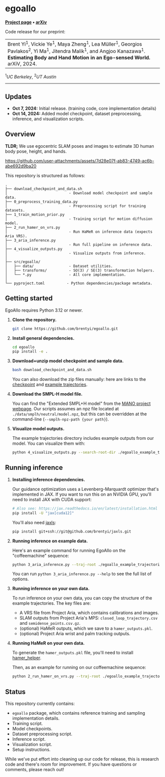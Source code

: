 # egoallo

**[Project page](https://egoallo.github.io/) &bull;
[arXiv](https://arxiv.org/abs/2410.03665)**

Code release for our preprint:

<table><tr><td>
    Brent Yi<sup>1</sup>, Vickie Ye<sup>1</sup>, Maya Zheng<sup>1</sup>, Lea M&uuml;ller<sup>1</sup>, Georgios Pavlakos<sup>2</sup>, Yi Ma<sup>1</sup>, Jitendra Malik<sup>1</sup>, and Angjoo Kanazawa<sup>1</sup>.
    <strong>Estimating Body and Hand Motion in an Ego-sensed World.</strong>
    arXiV, 2024.
</td></tr>
</table>
<sup>1</sup><em>UC Berkeley</em>, <sup>2</sup><em>UT Austin</em>

---

## Updates

- **Oct 7, 2024:** Initial release. (training code, core implementation details)
- **Oct 14, 2024:** Added model checkpoint, dataset preprocessing, inference, and visualization scripts.

## Overview

**TLDR;** We use egocentric SLAM poses and images to estimate 3D human body pose, height, and hands.

https://github.com/user-attachments/assets/7d28e07f-ab83-4749-ac6b-abe692d9ba20

This repository is structured as follows:

```
.
├── download_checkpoint_and_data.sh
│                            - Download model checkpoint and sample data.
├── 0_preprocess_training_data.py
│                            - Preprocessing script for training datasets.
├── 1_train_motion_prior.py
│                            - Training script for motion diffusion model.
├── 2_run_hamer_on_vrs.py
│                            - Run HaMeR on inference data (expects Aria VRS).
├── 3_aria_inference.py
│                            - Run full pipeline on inference data.
├── 4_visualize_outputs.py
│                            - Visualize outputs from inference.
│
├── src/egoallo/
│   ├── data/                - Dataset utilities.
│   ├── transforms/          - SO(3) / SE(3) transformation helpers.
│   └── *.py                 - All core implementation.
│
└── pyproject.toml          - Python dependencies/package metadata.
```

## Getting started

EgoAllo requires Python 3.12 or newer.

1. **Clone the repository.**
   ```bash
   git clone https://github.com/brentyi/egoallo.git
   ```
2. **Install general dependencies.**
   ```bash
   cd egoallo
   pip install -e .
   ```
3. **Download+unzip model checkpoint and sample data.**

   ```bash
   bash download_checkpoint_and_data.sh
   ```

   You can also download the zip files manually: here are links to the [checkpoint](https://drive.google.com/file/d/14bDkWixFgo3U6dgyrCRmLoXSsXkrDA2w/view?usp=drive_link) and [example trajectories](https://drive.google.com/file/d/14zQ95NYxL4XIT7KIlFgAYTPCRITWxQqu/view?usp=drive_link).

4. **Download the SMPL-H model file.**

   You can find the "Extended SMPL+H model" from the [MANO project webpage](https://mano.is.tue.mpg.de/).
   Our scripts assumes an npz file located at `./data/smplh/neutral/model.npz`, but this can be overridden at the command-line (`--smplh-npz-path {your path}`).

5. **Visualize model outputs.**

   The example trajectories directory includes example outputs from our model. You can visualize them with:

   ```bash
   python 4_visualize_outputs.py --search-root-dir ./egoallo_example_trajectories
   ```

## Running inference

1. **Installing inference dependencies.**

   Our guidance optimization uses a Levenberg-Marquardt optimizer that's implemented in JAX. If you want to run this on an NVIDIA GPU, you'll need to install JAX with CUDA support:

   ```bash
   # Also see: https://jax.readthedocs.io/en/latest/installation.html
   pip install -U "jax[cuda12]"
   ```

   You'll also need [jaxls](https://github.com/brentyi/jaxls):

   ```bash
   pip install git+ssh://git@github.com/brentyi/jaxls.git
   ```

2. **Running inference on example data.**

   Here's an example command for running EgoAllo on the "coffeemachine" sequence:

   ```bash
   python 3_aria_inference.py --traj-root ./egoallo_example_trajectories/coffeemachine
   ```

   You can run `python 3_aria_inference.py --help` to see the full list of options.

3. **Running inference on your own data.**

   To run inference on your own data, you can copy the structure of the example trajectories. The key files are:

   - A VRS file from Project Aria, which contains calibrations and images.
   - SLAM outputs from Project Aria's MPS: `closed_loop_trajectory.csv` and `semidense_points.csv.gz`.
   - (optional) HaMeR outputs, which we save to a `hamer_outputs.pkl`.
   - (optional) Project Aria wrist and palm tracking outputs.

4. **Running HaMeR on your own data.**

   To generate the `hamer_outputs.pkl` file, you'll need to install [hamer_helper](https://github.com/brentyi/hamer_helper).

   Then, as an example for running on our coffeemachine sequence:

   ```bash
   python 2_run_hamer_on_vrs.py --traj-root ./egoallo_example_trajectories/coffeemachine
   ```

## Status

This repository currently contains:

- `egoallo` package, which contains reference training and sampling implementation details.
- Training script.
- Model checkpoints.
- Dataset preprocessing script.
- Inference script.
- Visualization script.
- Setup instructions.

While we've put effort into cleaning up our code for release, this is research
code and there's room for improvement. If you have questions or comments,
please reach out!
